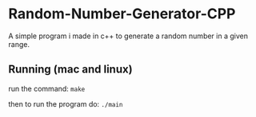 # Random-Number-Generator-CPP
A simple program i made in c++ to generate a random number in a given range.
## Running (mac and linux)
run the command: ```make```

then to run the program do: ```./main```